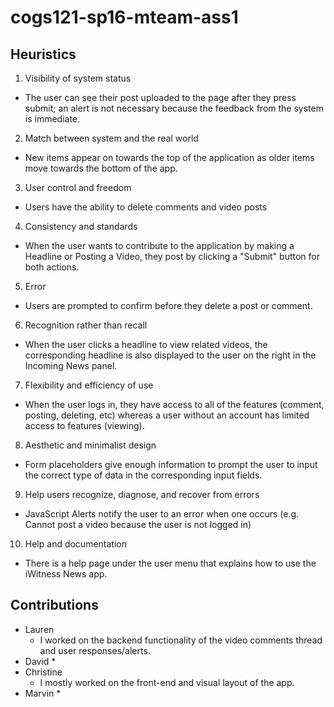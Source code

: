 # cogs121-sp16-mteam-ass1

## Heuristics
1. Visibility of system status
  * The user can see their post uploaded to the page after they press submit; an alert is not necessary because the feedback from the system is immediate.
2. Match between system and the real world
  * New items appear on towards the top of the application as older items move towards the bottom of the app.
3. User control and freedom
  * Users have the ability to delete comments and video posts
4. Consistency and standards
  * When the user wants to contribute to the application by making a Headline or Posting a Video, they post by clicking a "Submit" button for both actions.
5. Error
  * Users are prompted to confirm before they delete a post or comment.
6. Recognition rather than recall
  * When the user clicks a headline to view related videos, the corresponding headline is also displayed to the user on the right in the Incoming News panel.
7. Flexibility and efficiency of use
  * When the user logs in, they have access to all of the features (comment, posting, deleting, etc) whereas a user without an account has limited access to features (viewing).
8. Aesthetic and minimalist design
  * Form placeholders give enough information to prompt the user to input the correct type of data in the corresponding input fields.
9. Help users recognize, diagnose, and recover from errors
  * JavaScript Alerts notify the user to an error when one occurs (e.g. Cannot post a video because the user is not logged in)
10. Help and documentation
  * There is a help page under the user menu that explains how to use the iWitness News app.

## Contributions
* Lauren
  * I worked on the backend functionality of the video comments thread and user responses/alerts.
* David
  *
* Christine
  * I mostly worked on the front-end and visual layout of the app.
* Marvin
  *
